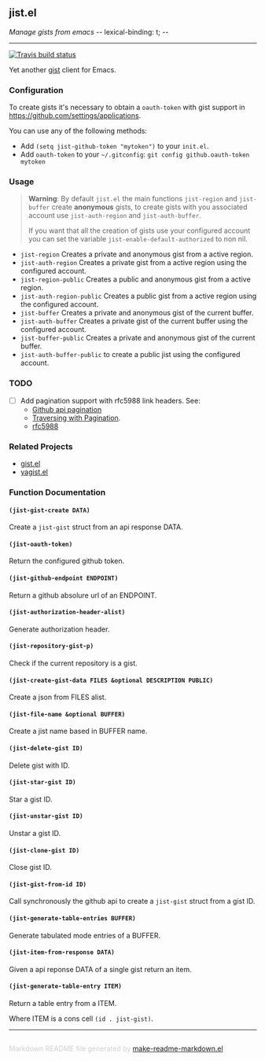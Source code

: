 ## jist.el
*Manage gists from emacs -*- lexical-binding: t; -*-*

---
[![Travis build status](https://travis-ci.org/emacs-pe/jist.el.png?branch=master)](https://travis-ci.org/emacs-pe/jist.el)

Yet another [gist](https://gist.github.com/) client for Emacs.

### Configuration

To create gists it's necessary to obtain a `oauth-token` with gist support in
https://github.com/settings/applications.

You can use any of the following methods:
+ Add `(setq jist-github-token "mytoken")` to your `init.el`.
+ Add `oauth-token` to your `~/.gitconfig`: `git config github.oauth-token mytoken`

### Usage


> **Warning**: By default `jist.el` the main functions `jist-region` and
> `jist-buffer` create **anonymous** gists, to create gists with you associated account use
> `jist-auth-region` and `jist-auth-buffer`.
>
> If you want that all the creation of gists use your configured account you
> can set the variable `jist-enable-default-authorized` to non nil.

+ `jist-region` Creates a private and anonymous gist from a active region.
+ `jist-auth-region` Creates a private gist from a active region using the configured account.
+ `jist-region-public` Creates a public and anonymous gist from a active region.
+ `jist-auth-region-public` Creates a public gist from a active region using the configured account.
+ `jist-buffer` Creates a private and anonymous gist of the current buffer.
+ `jist-auth-buffer` Creates a private gist of the current buffer using the configured account.
+ `jist-buffer-public` Creates a private and anonymous gist of the current buffer.
+ `jist-auth-buffer-public` to create a public jist using the configured account.

### TODO

+ [ ] Add pagination support with rfc5988 link headers. See:
  - [Github api pagination](https://developer.github.com/v3/#pagination)
  - [Traversing with Pagination](https://developer.github.com/guides/traversing-with-pagination/).
  - [rfc5988](https://www.rfc-editor.org/rfc/rfc5988.txt)

### Related Projects

+ [gist.el](https://github.com/defunkt/gist.el)
+ [yagist.el](https://github.com/mhayashi1120/yagist.el)

### Function Documentation


#### `(jist-gist-create DATA)`

Create a `jist-gist` struct from an api response DATA.

#### `(jist-oauth-token)`

Return the configured github token.

#### `(jist-github-endpoint ENDPOINT)`

Return a github absolure url of an ENDPOINT.

#### `(jist-authorization-header-alist)`

Generate authorization header.

#### `(jist-repository-gist-p)`

Check if the current repository is a gist.

#### `(jist-create-gist-data FILES &optional DESCRIPTION PUBLIC)`

Create a json from FILES alist.

#### `(jist-file-name &optional BUFFER)`

Create a jist name based in BUFFER name.

#### `(jist-delete-gist ID)`

Delete gist with ID.

#### `(jist-star-gist ID)`

Star a gist ID.

#### `(jist-unstar-gist ID)`

Unstar a gist ID.

#### `(jist-clone-gist ID)`

Close gist ID.

#### `(jist-gist-from-id ID)`

Call synchronously the github api to create a `jist-gist` struct from a gist ID.

#### `(jist-generate-table-entries BUFFER)`

Generate tabulated mode entries of a BUFFER.

#### `(jist-item-from-response DATA)`

Given a api reponse DATA of a single gist return an item.

#### `(jist-generate-table-entry ITEM)`

Return a table entry from a ITEM.

Where ITEM is a cons cell `(id . jist-gist)`.

-----
<div style="padding-top:15px;color: #d0d0d0;">
Markdown README file generated by
<a href="https://github.com/mgalgs/make-readme-markdown">make-readme-markdown.el</a>
</div>
